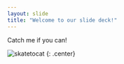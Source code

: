 ```yaml
---
layout: slide
title: "Welcome to our slide deck!"
---
```


Catch me if you can!

![skatetocat](https://octodex.github.com/images/skatetocat.png)
{: .center}
